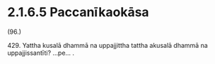 # 2.1.6.5 Paccanīkaokāsa

(96.)

429\. Yattha kusalā dhammā na uppajjittha tattha akusalā dhammā na uppajjissantīti? …pe… .
